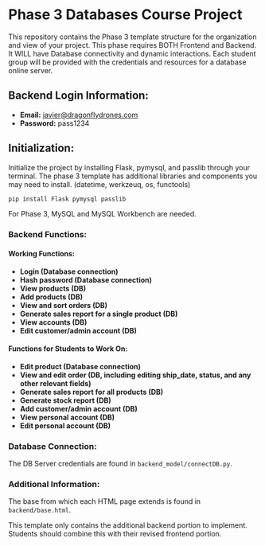 # Phase 3 Databases Course Project

This repository contains the Phase 3 template structure for the organization and view of your project. This phase requires BOTH Frontend and Backend. It WILL have Database connectivity and dynamic interactions. Each student group will be provided with the credentials and resources for a database online server.

## Backend Login Information:

- **Email:** javier@dragonflydrones.com
- **Password:** pass1234

## Initialization:

Initialize the project by installing Flask, pymysql, and passlib through your terminal.
The phase 3 template has additional libraries and components you may need to install. (datetime, werkzeuq, os, functools)

```bash
pip install Flask pymysql passlib
```

For Phase 3, MySQL and MySQL Workbench are needed.

### Backend Functions:

#### Working Functions:
- **Login (Database connection)**
- **Hash password (Database connection)**
- **View products (DB)**
- **Add products (DB)**
- **View and sort orders (DB)**
- **Generate sales report for a single product (DB)**
- **View accounts (DB)**
- **Edit customer/admin account (DB)**

#### Functions for Students to Work On:
- **Edit product (Database connection)**
- **View and edit order (DB, including editing ship_date, status, and any other relevant fields)**
- **Generate sales report for all products (DB)**
- **Generate stock report (DB)**
- **Add customer/admin account (DB)**
- **View personal account (DB)**
- **Edit personal account (DB)**

### Database Connection:

The DB Server credentials are found in `backend_model/connectDB.py`.

### Additional Information:

The base from which each HTML page extends is found in `backend/base.html`.

This template only contains the additional backend portion to implement. Students should combine this with their revised frontend portion.

